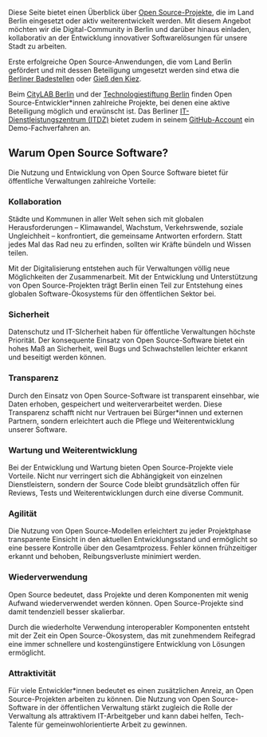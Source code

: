 <!-- # Open Source im Land Berlin -->

Diese Seite bietet einen Überblick über [Open Source-Projekte](https://de.wikipedia.org/wiki/Open_Source), die im Land Berlin eingesetzt oder aktiv weiterentwickelt werden. Mit diesem Angebot möchten wir die Digital-Community in Berlin und darüber hinaus einladen, kollaborativ an der Entwicklung innovativer Softwarelösungen für unsere Stadt zu arbeiten. 

Erste erfolgreiche Open Source-Anwendungen, die vom Land Berlin gefördert und mit dessen Beteiligung umgesetzt werden sind etwa die [Berliner Badestellen](https://www.badegewaesser-berlin.de/) oder [Gieß den Kiez](https://www.gießdenkiez.de). 

Beim [CityLAB Berlin](www.citylab-berlin.org) und der [Technologiestiftung Berlin](www.technologiestiftung-berlin.de) finden Open Source-Entwickler*innen zahlreiche Projekte, bei denen eine aktive Beteiligung möglich und erwünscht ist. Das Berliner [IT-Dienstleistungszentrum (ITDZ)](https://github.com/itdz-berlin) bietet zudem in seinem [GitHub-Account](https://github.com/itdz-berlin) ein Demo-Fachverfahren an. 


## Warum Open Source Software?

Die Nutzung und Entwicklung von Open Source Software bietet für öffentliche Verwaltungen zahlreiche Vorteile: 

### Kollaboration
Städte und Kommunen in aller Welt sehen sich mit globalen Herausforderungen – Klimawandel, Wachstum, Verkehrswende, soziale Ungleichheit – konfrontiert, die gemeinsame Antworten erfordern. Statt jedes Mal das Rad neu zu erfinden, sollten wir Kräfte bündeln und Wissen teilen. 

Mit der Digitalisierung entstehen auch für Verwaltungen völlig neue Möglichkeiten der Zusammenarbeit. Mit der Entwicklung und Unterstützung von Open Source-Projekten trägt Berlin einen Teil zur Entstehung eines globalen Software-Ökosystems für den öffentlichen Sektor bei.    

### Sicherheit

Datenschutz und IT-SIcherheit haben für öffentliche Verwaltungen höchste Priorität. Der konsequente Einsatz von Open Source-Software bietet ein hohes Maß an Sicherheit, weil Bugs und Schwachstellen leichter erkannt und beseitigt werden können.  

### Transparenz

Durch den Einsatz von Open Source-Software ist transparent einsehbar, wie Daten erhoben, gespeichert und weiterverarbeitet werden. Diese Transparenz schafft nicht nur Vertrauen bei Bürger*innen und externen Partnern, sondern erleichtert auch die Pflege und Weiterentwicklung unserer Software.    

### Wartung und Weiterentwicklung

Bei der Entwicklung und Wartung bieten Open Source-Projekte viele Vorteile. Nicht nur verringert sich die Abhängigkeit von einzelnen Dienstleistern, sondern der Source Code bleibt grundsätzlich offen für Reviews, Tests und Weiterentwicklungen durch eine diverse Communit. 

### Agilität

Die Nutzung von Open Source-Modellen erleichtert zu jeder Projektphase transparente Einsicht in den aktuellen Entwicklungsstand und ermöglicht so eine bessere Kontrolle über den Gesamtprozess. Fehler können frühzeitiger erkannt und behoben, Reibungsverluste minimiert werden. 

### Wiederverwendung

Open Source bedeutet, dass Projekte und deren Komponenten mit wenig Aufwand wiederverwendet werden können. Open Source-Projekte sind damit tendenziell besser skalierbar.

Durch die wiederholte Verwendung interoperabler Komponenten entsteht mit der Zeit ein Open Source-Ökosystem, das mit zunehmendem Reifegrad eine immer schnellere und kostengünstigere Entwicklung von Lösungen ermöglicht.  


### Attraktivität 

Für viele Entwickler*innen bedeutet es einen zusätzlichen Anreiz, an Open Source-Projekten arbeiten zu können. Die Nutzung von Open Source-Software in der öffentlichen Verwaltung stärkt zugleich die Rolle der Verwaltung als attraktivem IT-Arbeitgeber und kann dabei helfen, Tech-Talente für gemeinwohlorientierte Arbeit zu gewinnen. 
